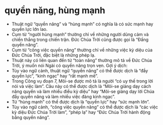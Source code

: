 # quyền năng, hùng mạnh

- Thuật ngữ “quyền năng” và “hùng mạnh” có nghĩa là có sức mạnh hay quyền lực lớn lao. 
- Cụm từ “người hùng mạnh” thường chỉ về những người dũng cảm và chiến thắng trong chiến trận. Đức Chúa Trời cũng được gọi là “Đấng quyền năng”.   
- Cụm từ “công việc quyền năng” thường chỉ về những việc kỳ diệu của Đức Chúa Trời, đặc biệt là những phép lạ.  
- Thuật này có liên quan đến từ “toàn năng” thường mô tả về Đức Chúa Trời, ý muốn nói Ngài có quyền năng trọn vẹn.
Gợi ý dịch:
- Tùy vào ngữ cảnh, thuật ngữ “quyền năng” có thể được dịch là “đầy quyền lực”, “kinh ngạc” hay “rất mạnh mẽ”. 
- Trong Công vụ đoạn 7, Môi-se được mô tả là người “có uy thế trong lời nói và việc làm”. Câu này có thể được dịch là “Môi-se giảng dạy cách năng quyền và làm nhiều điều kỳ diệu” hay “Môi-se giảng dạy lời Chúa đầy quyền năng và làm nhiều việc đáng kinh ngạc”. 
- Từ “hùng mạnh” có thể được dịch là “quyền lực” hay “sức mạnh lớn”. 
- Tùy vào ngữ cảnh, “công việc quyền năng” có thể được dịch là “các việc kỳ diệu Đức Chúa Trời làm”, “phép lạ” hay “Đức Chúa Trời hành động bằng quyền năng”.

